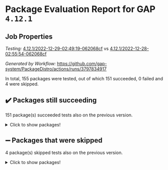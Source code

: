 # Package Evaluation Report for GAP `4.12.1`

## Job Properties

*Testing:* [4.12.1/2022-12-29-02:49:19-062068cf](https://github.com/gap-system/PackageDistro/blob/data/reports/4.12.1/2022-12-29-02:49:19-062068cf) vs [4.12.1/2022-12-28-02:55:54-062068cf](https://github.com/gap-system/PackageDistro/blob/data/reports/4.12.1/2022-12-28-02:55:54-062068cf)

*Generated by Workflow:* https://github.com/gap-system/PackageDistro/actions/runs/3797834917

In total, 155 packages were tested, out of which 151 succeeded, 0 failed and 4 were skipped.

## :heavy_check_mark: Packages still succeeding

151 package(s) succeeded tests also on the previous version.
<details><summary>Click to show packages!</summary>

- 4ti2interface 2022.09-01 [(success)](https://github.com/gap-system/PackageDistro/actions/runs/3797834917/jobs/6459199681)
- ace 5.6.1 [(success)](https://github.com/gap-system/PackageDistro/actions/runs/3797834917/jobs/6459199762)
- aclib 1.3.2 [(success)](https://github.com/gap-system/PackageDistro/actions/runs/3797834917/jobs/6459199819)
- agt 0.3 [(success)](https://github.com/gap-system/PackageDistro/actions/runs/3797834917/jobs/6459199886)
- alnuth 3.2.1 [(success)](https://github.com/gap-system/PackageDistro/actions/runs/3797834917/jobs/6459199942)
- anupq 3.2.6 [(success)](https://github.com/gap-system/PackageDistro/actions/runs/3797834917/jobs/6459199996)
- atlasrep 2.1.6 [(success)](https://github.com/gap-system/PackageDistro/actions/runs/3797834917/jobs/6459200049)
- autodoc 2022.10.20 [(success)](https://github.com/gap-system/PackageDistro/actions/runs/3797834917/jobs/6459200099)
- automata 1.15 [(success)](https://github.com/gap-system/PackageDistro/actions/runs/3797834917/jobs/6459200160)
- automgrp 1.3.2 [(success)](https://github.com/gap-system/PackageDistro/actions/runs/3797834917/jobs/6459200224)
- autpgrp 1.11 [(success)](https://github.com/gap-system/PackageDistro/actions/runs/3797834917/jobs/6459200292)
- cap 2022.12-15 [(success)](https://github.com/gap-system/PackageDistro/actions/runs/3797834917/jobs/6459200343)
- caratinterface 2.3.4 [(success)](https://github.com/gap-system/PackageDistro/actions/runs/3797834917/jobs/6459200385)
- cddinterface 2022.11.01 [(success)](https://github.com/gap-system/PackageDistro/actions/runs/3797834917/jobs/6459200442)
- circle 1.6.5 [(success)](https://github.com/gap-system/PackageDistro/actions/runs/3797834917/jobs/6459200516)
- classicpres 1.22 [(success)](https://github.com/gap-system/PackageDistro/actions/runs/3797834917/jobs/6459200584)
- cohomolo 1.6.10 [(success)](https://github.com/gap-system/PackageDistro/actions/runs/3797834917/jobs/6459200647)
- congruence 1.2.4 [(success)](https://github.com/gap-system/PackageDistro/actions/runs/3797834917/jobs/6459200713)
- corelg 1.56 [(success)](https://github.com/gap-system/PackageDistro/actions/runs/3797834917/jobs/6459200784)
- crime 1.6 [(success)](https://github.com/gap-system/PackageDistro/actions/runs/3797834917/jobs/6459200854)
- crisp 1.4.6 [(success)](https://github.com/gap-system/PackageDistro/actions/runs/3797834917/jobs/6459200916)
- crypting 0.10.4 [(success)](https://github.com/gap-system/PackageDistro/actions/runs/3797834917/jobs/6459200972)
- cryst 4.1.25 [(success)](https://github.com/gap-system/PackageDistro/actions/runs/3797834917/jobs/6459201017)
- crystcat 1.1.10 [(success)](https://github.com/gap-system/PackageDistro/actions/runs/3797834917/jobs/6459201065)
- ctbllib 1.3.4 [(success)](https://github.com/gap-system/PackageDistro/actions/runs/3797834917/jobs/6459201124)
- cubefree 1.19 [(success)](https://github.com/gap-system/PackageDistro/actions/runs/3797834917/jobs/6459201182)
- curlinterface 2.3.1 [(success)](https://github.com/gap-system/PackageDistro/actions/runs/3797834917/jobs/6459201257)
- cvec 2.7.6 [(success)](https://github.com/gap-system/PackageDistro/actions/runs/3797834917/jobs/6459201335)
- datastructures 0.3.0 [(success)](https://github.com/gap-system/PackageDistro/actions/runs/3797834917/jobs/6459201389)
- deepthought 1.0.6 [(success)](https://github.com/gap-system/PackageDistro/actions/runs/3797834917/jobs/6459201481)
- design 1.7 [(success)](https://github.com/gap-system/PackageDistro/actions/runs/3797834917/jobs/6459201566)
- difsets 2.3.1 [(success)](https://github.com/gap-system/PackageDistro/actions/runs/3797834917/jobs/6459201637)
- digraphs 1.6.1 [(success)](https://github.com/gap-system/PackageDistro/actions/runs/3797834917/jobs/6459201716)
- edim 1.3.6 [(success)](https://github.com/gap-system/PackageDistro/actions/runs/3797834917/jobs/6459201787)
- example 4.3.2 [(success)](https://github.com/gap-system/PackageDistro/actions/runs/3797834917/jobs/6459201862)
- examplesforhomalg 2022.11-01 [(success)](https://github.com/gap-system/PackageDistro/actions/runs/3797834917/jobs/6459201930)
- factint 1.6.3 [(success)](https://github.com/gap-system/PackageDistro/actions/runs/3797834917/jobs/6459201993)
- ferret 1.0.9 [(success)](https://github.com/gap-system/PackageDistro/actions/runs/3797834917/jobs/6459202072)
- fga 1.4.0 [(success)](https://github.com/gap-system/PackageDistro/actions/runs/3797834917/jobs/6459202170)
- fining 1.5.4 [(success)](https://github.com/gap-system/PackageDistro/actions/runs/3797834917/jobs/6459202304)
- float 1.0.3 [(success)](https://github.com/gap-system/PackageDistro/actions/runs/3797834917/jobs/6459202430)
- format 1.4.3 [(success)](https://github.com/gap-system/PackageDistro/actions/runs/3797834917/jobs/6459202496)
- forms 1.2.9 [(success)](https://github.com/gap-system/PackageDistro/actions/runs/3797834917/jobs/6459202661)
- fplsa 1.2.5 [(success)](https://github.com/gap-system/PackageDistro/actions/runs/3797834917/jobs/6459202857)
- fr 2.4.12 [(success)](https://github.com/gap-system/PackageDistro/actions/runs/3797834917/jobs/6459202940)
- francy 1.2.5 [(success)](https://github.com/gap-system/PackageDistro/actions/runs/3797834917/jobs/6459203017)
- fwtree 1.3 [(success)](https://github.com/gap-system/PackageDistro/actions/runs/3797834917/jobs/6459203190)
- gapdoc 1.6.6 [(success)](https://github.com/gap-system/PackageDistro/actions/runs/3797834917/jobs/6459203429)
- gauss 2022.12-01 [(success)](https://github.com/gap-system/PackageDistro/actions/runs/3797834917/jobs/6459203659)
- gaussforhomalg 2022.08-03 [(success)](https://github.com/gap-system/PackageDistro/actions/runs/3797834917/jobs/6459203762)
- gbnp 1.0.5 [(success)](https://github.com/gap-system/PackageDistro/actions/runs/3797834917/jobs/6459203824)
- generalizedmorphismsforcap 2022.12-01 [(success)](https://github.com/gap-system/PackageDistro/actions/runs/3797834917/jobs/6459203881)
- genss 1.6.8 [(success)](https://github.com/gap-system/PackageDistro/actions/runs/3797834917/jobs/6459203924)
- gradedmodules 2022.09-02 [(success)](https://github.com/gap-system/PackageDistro/actions/runs/3797834917/jobs/6459204020)
- gradedringforhomalg 2022.11-01 [(success)](https://github.com/gap-system/PackageDistro/actions/runs/3797834917/jobs/6459204235)
- grape 4.9.0 [(success)](https://github.com/gap-system/PackageDistro/actions/runs/3797834917/jobs/6459204317)
- groupoids 1.71 [(success)](https://github.com/gap-system/PackageDistro/actions/runs/3797834917/jobs/6459204393)
- grpconst 2.6.3 [(success)](https://github.com/gap-system/PackageDistro/actions/runs/3797834917/jobs/6459204507)
- guarana 0.96.3 [(success)](https://github.com/gap-system/PackageDistro/actions/runs/3797834917/jobs/6459204766)
- guava 3.17 [(success)](https://github.com/gap-system/PackageDistro/actions/runs/3797834917/jobs/6459204949)
- hap 1.47 [(success)](https://github.com/gap-system/PackageDistro/actions/runs/3797834917/jobs/6459205063)
- hapcryst 0.1.15 [(success)](https://github.com/gap-system/PackageDistro/actions/runs/3797834917/jobs/6459205150)
- hecke 1.5.3 [(success)](https://github.com/gap-system/PackageDistro/actions/runs/3797834917/jobs/6459205200)
- help 3.5 [(success)](https://github.com/gap-system/PackageDistro/actions/runs/3797834917/jobs/6459205278)
- homalg 2022.12-02 [(success)](https://github.com/gap-system/PackageDistro/actions/runs/3797834917/jobs/6459205345)
- homalgtocas 2022.11-02 [(success)](https://github.com/gap-system/PackageDistro/actions/runs/3797834917/jobs/6459205397)
- idrel 2.44 [(success)](https://github.com/gap-system/PackageDistro/actions/runs/3797834917/jobs/6459205439)
- images 1.3.1 [(success)](https://github.com/gap-system/PackageDistro/actions/runs/3797834917/jobs/6459205526)
- intpic 0.3.0 [(success)](https://github.com/gap-system/PackageDistro/actions/runs/3797834917/jobs/6459205573)
- io 4.8.0 [(success)](https://github.com/gap-system/PackageDistro/actions/runs/3797834917/jobs/6459205638)
- io_forhomalg 2022.11-01 [(success)](https://github.com/gap-system/PackageDistro/actions/runs/3797834917/jobs/6459205673)
- irredsol 1.4.4 [(success)](https://github.com/gap-system/PackageDistro/actions/runs/3797834917/jobs/6459205724)
- json 2.1.1 [(success)](https://github.com/gap-system/PackageDistro/actions/runs/3797834917/jobs/6459205774)
- jupyterkernel 1.4.1 [(success)](https://github.com/gap-system/PackageDistro/actions/runs/3797834917/jobs/6459205825)
- jupyterviz 1.5.6 [(success)](https://github.com/gap-system/PackageDistro/actions/runs/3797834917/jobs/6459205862)
- kan 1.34 [(success)](https://github.com/gap-system/PackageDistro/actions/runs/3797834917/jobs/6459205906)
- kbmag 1.5.10 [(success)](https://github.com/gap-system/PackageDistro/actions/runs/3797834917/jobs/6459205954)
- laguna 3.9.5 [(success)](https://github.com/gap-system/PackageDistro/actions/runs/3797834917/jobs/6459206007)
- liealgdb 2.2.1 [(success)](https://github.com/gap-system/PackageDistro/actions/runs/3797834917/jobs/6459206070)
- liepring 2.8 [(success)](https://github.com/gap-system/PackageDistro/actions/runs/3797834917/jobs/6459206146)
- liering 2.4.2 [(success)](https://github.com/gap-system/PackageDistro/actions/runs/3797834917/jobs/6459206233)
- linearalgebraforcap 2022.12-04 [(success)](https://github.com/gap-system/PackageDistro/actions/runs/3797834917/jobs/6459206371)
- localizeringforhomalg 2022.11-01 [(success)](https://github.com/gap-system/PackageDistro/actions/runs/3797834917/jobs/6459206444)
- loops 3.4.3 [(success)](https://github.com/gap-system/PackageDistro/actions/runs/3797834917/jobs/6459206507)
- lpres 1.0.3 [(success)](https://github.com/gap-system/PackageDistro/actions/runs/3797834917/jobs/6459206562)
- majoranaalgebras 1.5.1 [(success)](https://github.com/gap-system/PackageDistro/actions/runs/3797834917/jobs/6459206616)
- mapclass 1.4.6 [(success)](https://github.com/gap-system/PackageDistro/actions/runs/3797834917/jobs/6459206687)
- matgrp 0.70 [(success)](https://github.com/gap-system/PackageDistro/actions/runs/3797834917/jobs/6459206742)
- matricesforhomalg 2022.12-01 [(success)](https://github.com/gap-system/PackageDistro/actions/runs/3797834917/jobs/6459206791)
- modisom 2.5.3 [(success)](https://github.com/gap-system/PackageDistro/actions/runs/3797834917/jobs/6459206845)
- modulepresentationsforcap 2022.12-01 [(success)](https://github.com/gap-system/PackageDistro/actions/runs/3797834917/jobs/6459206899)
- modules 2022.11-01 [(success)](https://github.com/gap-system/PackageDistro/actions/runs/3797834917/jobs/6459206950)
- monoidalcategories 2022.12-01 [(success)](https://github.com/gap-system/PackageDistro/actions/runs/3797834917/jobs/6459207003)
- nconvex 2022.09-01 [(success)](https://github.com/gap-system/PackageDistro/actions/runs/3797834917/jobs/6459207063)
- nilmat 1.4.2 [(success)](https://github.com/gap-system/PackageDistro/actions/runs/3797834917/jobs/6459207107)
- nock 1.5 [(success)](https://github.com/gap-system/PackageDistro/actions/runs/3797834917/jobs/6459207162)
- normalizinterface 1.3.5 [(success)](https://github.com/gap-system/PackageDistro/actions/runs/3797834917/jobs/6459207208)
- nq 2.5.9 [(success)](https://github.com/gap-system/PackageDistro/actions/runs/3797834917/jobs/6459207269)
- numericalsgps 1.3.1 [(success)](https://github.com/gap-system/PackageDistro/actions/runs/3797834917/jobs/6459207313)
- openmath 11.5.2 [(success)](https://github.com/gap-system/PackageDistro/actions/runs/3797834917/jobs/6459207363)
- orb 4.9.0 [(success)](https://github.com/gap-system/PackageDistro/actions/runs/3797834917/jobs/6459207417)
- packagemanager 1.3.2 [(success)](https://github.com/gap-system/PackageDistro/actions/runs/3797834917/jobs/6459207477)
- patternclass 2.4.3 [(success)](https://github.com/gap-system/PackageDistro/actions/runs/3797834917/jobs/6459207540)
- permut 2.0.4 [(success)](https://github.com/gap-system/PackageDistro/actions/runs/3797834917/jobs/6459207610)
- polenta 1.3.10 [(success)](https://github.com/gap-system/PackageDistro/actions/runs/3797834917/jobs/6459207671)
- polymaking 0.8.6 [(success)](https://github.com/gap-system/PackageDistro/actions/runs/3797834917/jobs/6459207734)
- primgrp 3.4.3 [(success)](https://github.com/gap-system/PackageDistro/actions/runs/3797834917/jobs/6459207808)
- profiling 2.5.2 [(success)](https://github.com/gap-system/PackageDistro/actions/runs/3797834917/jobs/6459207854)
- qpa 1.34 [(success)](https://github.com/gap-system/PackageDistro/actions/runs/3797834917/jobs/6459207917)
- quagroup 1.8.3 [(success)](https://github.com/gap-system/PackageDistro/actions/runs/3797834917/jobs/6459207990)
- radiroot 2.9 [(success)](https://github.com/gap-system/PackageDistro/actions/runs/3797834917/jobs/6459208095)
- rcwa 4.7.1 [(success)](https://github.com/gap-system/PackageDistro/actions/runs/3797834917/jobs/6459208188)
- rds 1.8 [(success)](https://github.com/gap-system/PackageDistro/actions/runs/3797834917/jobs/6459208274)
- recog 1.4.2 [(success)](https://github.com/gap-system/PackageDistro/actions/runs/3797834917/jobs/6459208356)
- repndecomp 1.2.1 [(success)](https://github.com/gap-system/PackageDistro/actions/runs/3797834917/jobs/6459208461)
- repsn 3.1.0 [(success)](https://github.com/gap-system/PackageDistro/actions/runs/3797834917/jobs/6459208527)
- resclasses 4.7.3 [(success)](https://github.com/gap-system/PackageDistro/actions/runs/3797834917/jobs/6459208618)
- ringsforhomalg 2022.11-01 [(success)](https://github.com/gap-system/PackageDistro/actions/runs/3797834917/jobs/6459208700)
- sco 2022.09-01 [(success)](https://github.com/gap-system/PackageDistro/actions/runs/3797834917/jobs/6459208753)
- scscp 2.4.0 [(success)](https://github.com/gap-system/PackageDistro/actions/runs/3797834917/jobs/6459208825)
- semigroups 5.2.0 [(success)](https://github.com/gap-system/PackageDistro/actions/runs/3797834917/jobs/6459208869)
- sglppow 2.3 [(success)](https://github.com/gap-system/PackageDistro/actions/runs/3797834917/jobs/6459208938)
- sgpviz 0.999.5 [(success)](https://github.com/gap-system/PackageDistro/actions/runs/3797834917/jobs/6459208997)
- simpcomp 2.1.14 [(success)](https://github.com/gap-system/PackageDistro/actions/runs/3797834917/jobs/6459209051)
- singular 2022.09.23 [(success)](https://github.com/gap-system/PackageDistro/actions/runs/3797834917/jobs/6459209113)
- sl2reps 1.1 [(success)](https://github.com/gap-system/PackageDistro/actions/runs/3797834917/jobs/6459209218)
- sla 1.5.3 [(success)](https://github.com/gap-system/PackageDistro/actions/runs/3797834917/jobs/6459209321)
- smallgrp 1.5.1 [(success)](https://github.com/gap-system/PackageDistro/actions/runs/3797834917/jobs/6459209374)
- smallsemi 0.6.13 [(success)](https://github.com/gap-system/PackageDistro/actions/runs/3797834917/jobs/6459209436)
- sonata 2.9.6 [(success)](https://github.com/gap-system/PackageDistro/actions/runs/3797834917/jobs/6459209484)
- sophus 1.27 [(success)](https://github.com/gap-system/PackageDistro/actions/runs/3797834917/jobs/6459209523)
- spinsym 1.5.2 [(success)](https://github.com/gap-system/PackageDistro/actions/runs/3797834917/jobs/6459209562)
- standardff 0.9.4 [(success)](https://github.com/gap-system/PackageDistro/actions/runs/3797834917/jobs/6459209618)
- symbcompcc 1.3.2 [(success)](https://github.com/gap-system/PackageDistro/actions/runs/3797834917/jobs/6459209667)
- thelma 1.3 [(success)](https://github.com/gap-system/PackageDistro/actions/runs/3797834917/jobs/6459209713)
- tomlib 1.2.9 [(success)](https://github.com/gap-system/PackageDistro/actions/runs/3797834917/jobs/6459209767)
- toolsforhomalg 2022.12-01 [(success)](https://github.com/gap-system/PackageDistro/actions/runs/3797834917/jobs/6459209810)
- toric 1.9.5 [(success)](https://github.com/gap-system/PackageDistro/actions/runs/3797834917/jobs/6459209859)
- toricvarieties 2022.07.13 [(success)](https://github.com/gap-system/PackageDistro/actions/runs/3797834917/jobs/6459209901)
- transgrp 3.6.3 [(success)](https://github.com/gap-system/PackageDistro/actions/runs/3797834917/jobs/6459209944)
- ugaly 4.0.3 [(success)](https://github.com/gap-system/PackageDistro/actions/runs/3797834917/jobs/6459210002)
- unipot 1.5 [(success)](https://github.com/gap-system/PackageDistro/actions/runs/3797834917/jobs/6459210055)
- unitlib 4.1.0 [(success)](https://github.com/gap-system/PackageDistro/actions/runs/3797834917/jobs/6459210094)
- utils 0.81 [(success)](https://github.com/gap-system/PackageDistro/actions/runs/3797834917/jobs/6459210146)
- uuid 0.7 [(success)](https://github.com/gap-system/PackageDistro/actions/runs/3797834917/jobs/6459210201)
- walrus 0.9991 [(success)](https://github.com/gap-system/PackageDistro/actions/runs/3797834917/jobs/6459210243)
- wedderga 4.10.2 [(success)](https://github.com/gap-system/PackageDistro/actions/runs/3797834917/jobs/6459210286)
- xmod 2.88 [(success)](https://github.com/gap-system/PackageDistro/actions/runs/3797834917/jobs/6459210329)
- xmodalg 1.23 [(success)](https://github.com/gap-system/PackageDistro/actions/runs/3797834917/jobs/6459210402)
- yangbaxter 0.10.2 [(success)](https://github.com/gap-system/PackageDistro/actions/runs/3797834917/jobs/6459210467)
- zeromqinterface 0.14 [(success)](https://github.com/gap-system/PackageDistro/actions/runs/3797834917/jobs/6459210512)
</details>

## :heavy_minus_sign: Packages that were skipped

4 package(s) skipped tests also on the previous version.
<details><summary>Click to show packages!</summary>

- browse 1.8.19 [(skipped)](https://github.com/gap-system/PackageDistro/actions/runs/3797834917/jobs/6459093183)
- itc 1.5.1 [(skipped)](https://github.com/gap-system/PackageDistro/actions/runs/3797834917/jobs/6459093183)
- polycyclic 2.16 [(skipped)](https://github.com/gap-system/PackageDistro/actions/runs/3797834917/jobs/6459093183)
- xgap 4.31 [(skipped)](https://github.com/gap-system/PackageDistro/actions/runs/3797834917/jobs/6459093183)
</details>

